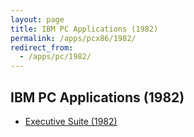 ```yaml
---
layout: page
title: IBM PC Applications (1982)
permalink: /apps/pcx86/1982/
redirect_from:
  - /apps/pc/1982/
---
```


IBM PC Applications (1982)
---

* [Executive Suite (1982)](esuite/)
